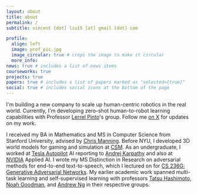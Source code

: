 ```yaml
---
layout: about
title: about
permalink: /
subtitle: vincent [dot] liu15 [at] gmail [dot] com

profile:
  align: left
  image: prof_pic.jpg
  image_circular: true # crops the image to make it circular
  more_info:
news: true # includes a list of news items
courseworks: true
projects: true
papers: true # includes a list of papers marked as "selected={true}"
social: true # includes social icons at the bottom of the page
---
```


I'm building a new company to scale up human-centric robotics in the real world. Currently, I'm developing zero-shot human-to-robot learning capabilities with Professor [Lerrel Pinto](https://www.lerrelpinto.com/)'s group. Follow me [on X](https://x.com/vincentjliu) for updates on my work.

I received my BA in Mathematics and MS in Computer Science from Stanford University, advised by [Chris Manning](https://nlp.stanford.edu/~manning/). Before NYU, I developed 3D world models for gaming and simulation at [CSM](https://csm.ai). As an undergraduate, I worked at [Tesla Autopilot](https://www.tesla.com/autopilot) AI reporting to [Andrej Karpathy](https://karpathy.ai/) and also at [NVIDIA](https://www.nvidia.com/en-us/) Applied AI. I wrote my MS Distinction in Research on adversarial methods for end-to-end text-to-speech, which I lectured on for [CS 236G: Generative Adversarial Networks](https://cs236g.stanford.edu/). My earlier academic work spanned multi-task learning and self-supervised learning with professors [Tatsu Hashimoto](https://thashim.github.io/), [Noah Goodman](https://cocolab.stanford.edu/ndg), and [Andrew Ng](https://www.andrewng.org/) in their respective groups.
